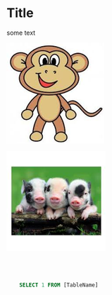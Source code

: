 # Title

some text

![monkey](./monkey.jpg)

![pig](./pig.jpg)

```sql



    SELECT 1 FROM [TableName]
```
